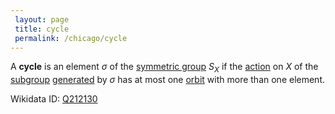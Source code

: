 ```yaml
---
 layout: page
 title: cycle
 permalink: /chicago/cycle
---
```

A **cycle** is an element $\sigma$ of the [symmetric group](https://mathgloss.github.io/MathGloss/symmetric_group) $S_X$ if the [action](https://mathgloss.github.io/MathGloss/group_action) on $X$ of the [subgroup](https://mathgloss.github.io/MathGloss/subgroup) [generated](https://mathgloss.github.io/MathGloss/generating_set_of_a_group) by $\sigma$ has at most one [orbit](https://mathgloss.github.io/MathGloss/orbit) with more than one element.

Wikidata ID: [Q212130](https://www.wikidata.org/wiki/Q212130)